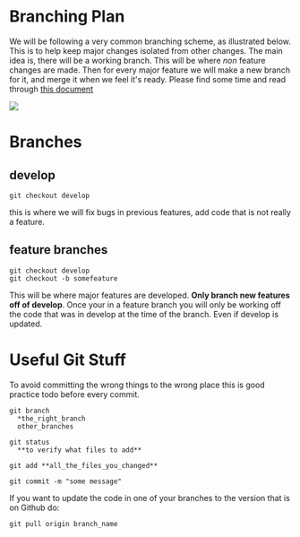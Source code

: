 # Branching Plan

We will be following a very common branching scheme, as illustrated below. This is to help keep major changes isolated from other changes. The main idea is, there will be a working branch. This will be where _non_ feature changes are made. Then for every major feature we will make a new branch for it, and merge it when we feel it's ready. Please find some time and read through [this document](http://git-scm.com/book/en/Git-Branching-What-a-Branch-Is)

![](http://nvie.com/img/2009/12/Screen-shot-2009-12-24-at-11.32.03.png)

# Branches

## develop

	git checkout develop
	
this is where we will fix bugs in previous features, add code that is not really a feature.

## feature branches

	git checkout develop
	git checkout -b somefeature
	
This will be where major features are developed. __Only branch new features off of develop__. Once your in a feature branch you will only be working off the code that was in develop at the time of the branch. Even if develop is updated.

# Useful Git Stuff

To avoid committing the wrong things to the wrong place this is good practice todo before every commit.

	git branch
	  *the_right_branch
	  other_branches
	
	git status
	  **to verify what files to add**
	
	git add **all_the_files_you_changed**
	
	git commit -m "some message"
	
If you want to update the code in one of your branches to the version that is on Github do:

	git pull origin branch_name
	
